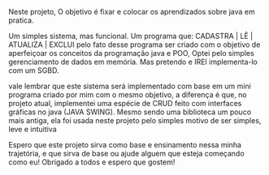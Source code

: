 Neste projeto, O objetivo é fixar e colocar os aprendizados sobre java em pratica.

Um simples sistema, mas funcional.
Um programa que: CADASTRA | LÊ | ATUALIZA | EXCLUI 
pelo fato desse programa ser criado com o objetivo de aperfeiçoar os conceitos da programação java e POO, Optei pelo simples gerenciamento de dados em memória.
Mas pretendo e IREI implementa-lo com um SGBD.

vale lembrar que este sistema será implementado com base em um mini programa criado por mim com o mesmo objetivo, a diferença é que, no projeto atual, implementei uma espécie de CRUD feito com interfaces gráficas no java (JAVA SWING).
Mesmo sendo uma biblioteca um pouco mais antiga, ela foi usada neste projeto pelo simples motivo de ser simples, leve e intuitiva

Espero que este projeto sirva como base e ensinamento nessa minha trajetória, e que sirva de base ou ajude alguem que esteja começando como eu!
Obrigado a todos e espero que gostem!
